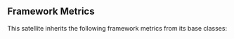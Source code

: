 <!-- markdownlint-disable MD041 -->
## Framework Metrics

This satellite inherits the following framework metrics from its base classes:
